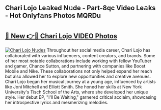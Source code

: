 ## Chari Lojo Le𝚊ked N𝚞de - Part-8qc Video Le𝚊ks - Hot Onlyf𝚊ns Photos MQRDu

# <h2><a href="http://ab61501.deff.icu/?id=Chari+Lojo">🔗 New 👉🔴 Chari Lojo VIDEO Photos</a></h2>

[![Chari Lojo N𝚞des](https://i.imgur.com/rIISA9y.gif)](http://ab61501.deff.icu/?id=Chari+Lojo)
Throughout her social media career, Chari Lojo has collaborated with various influencers, content creators, and brands. Some of her most notable collaborations include working with fellow YouTuber and gamer, Chance Sutton, and partnering with companies like Boost Mobile and Nike. These collaborations not only helped expand her reach but also allowed her to explore new opportunities and creative avenues. Chari Lojo began her musical journey at a young age, influenced by artists like Joni Mitchell and Elliott Smith. She honed her skills at New York University's Tisch School of the Arts, where she developed her unique style. Her debut EP, "I'll Be Waiting," garnered critical acclaim, showcasing her introspective lyrics and mesmerizing melodies.
